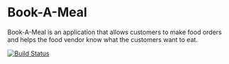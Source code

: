 # Book-A-Meal
Book-A-Meal is an application that allows customers to make food orders and helps the food vendor know what the customers want to eat. 


[![Build Status](https://travis-ci.org/gloriaodipo/Book-A-Meal.svg?branch=chore-tests)](https://travis-ci.org/gloriaodipo/Book-A-Meal)
